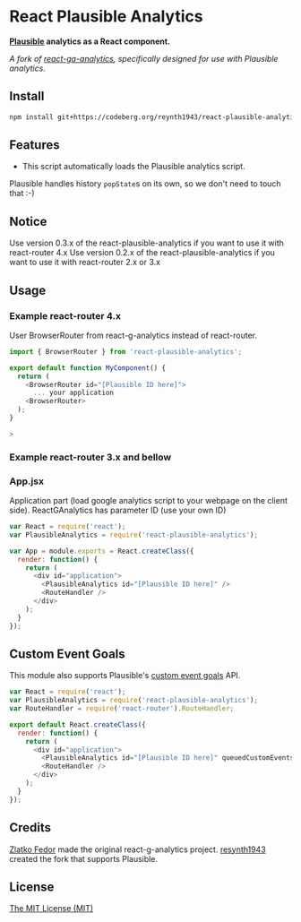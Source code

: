 # React Plausible Analytics

**[Plausible](https://plausible.io) analytics as a React component.**

*A fork of [react-ga-analytics](https://github.com/seeden/react-g-analytics), specifically designed for use with Plausible analytics.*

## Install

```sh
npm install git+https://codeberg.org/reynth1943/react-plausible-analytics.git#master
```

## Features

 * This script automatically loads the Plausible analytics script.

Plausible handles history `popState`s on its own, so we don't need to touch that :-)

## Notice

Use version 0.3.x of the react-plausible-analytics if you want to use it with react-router 4.x
Use version 0.2.x of the react-plausible-analytics if you want to use it with react-router 2.x or 3.x

## Usage

### Example react-router 4.x

User BrowserRouter from react-g-analytics instead of react-router.

```js
import { BrowserRouter } from 'react-plausible-analytics';

export default function MyComponent() {
  return (
    <BrowserRouter id="[Plausible ID here]">
      ... your application
    <BrowserRouter>
  );
}

>
```

### Example react-router 3.x and bellow

### App.jsx

Application part (load google analytics script to your webpage on the client side).
ReactGAnalytics has parameter ID (use your own ID)

```js
var React = require('react');
var PlausibleAnalytics = require('react-plausible-analytics');

var App = module.exports = React.createClass({
  render: function() {
    return (
      <div id="application">
        <PlausibleAnalytics id="[Plausible ID here]" />
        <RouteHandler />
      </div>
    );
  }
});
```

## Custom Event Goals

This module also supports Plausible's [custom event goals](https://docs.plausible.io/custom-event-goals) API.

```js
var React = require('react');
var PlausibleAnalytics = require('react-plausible-analytics');
var RouteHandler = require('react-router').RouteHandler;

export default React.createClass({
  render: function() {
    return (
      <div id="application">
        <PlausibleAnalytics id="[Plausible ID here]" queuedCustomEvents={["customEvent"]} />
        <RouteHandler />
      </div>
    );
  }
});
```

## Credits

[Zlatko Fedor](http://github.com/seeden) made the original react-g-analytics project.
[resynth1943](https://resynth1943.net) created the fork that supports Plausible.

## License

[The MIT License (MIT)](LICENSE)
